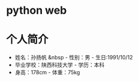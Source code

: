 # python web
# 个人简介
- 姓名：孙扬帆 &nbsp - 性别：男         - 生日:1991/10/12
- 毕业学校：陕西科技大学       - 学历：本科
- 身高：178cm               - 体重：75kg


